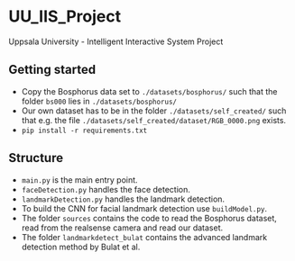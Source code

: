 # UU_IIS_Project
Uppsala University - Intelligent Interactive System Project


## Getting started
- Copy the Bosphorus data set to `./datasets/bosphorus/` such that the folder `bs000` lies in `./datasets/bosphorus/`
- Our own dataset has to be in the folder `./datasets/self_created/` such that e.g. the file `./datasets/self_created/dataset/RGB_0000.png` exists.
- `pip install -r requirements.txt`

## Structure
- `main.py` is the main entry point.
- `faceDetection.py` handles the face detection.
- `landmarkDetection.py` handles the landmark detection.
- To build the CNN for facial landmark detection use `buildModel.py`.
- The folder `sources` contains the code to read the Bosphorus dataset, read from the realsense camera and read our dataset.
- The folder `landmarkdetect_bulat` contains the advanced landmark detection method by Bulat et al.
